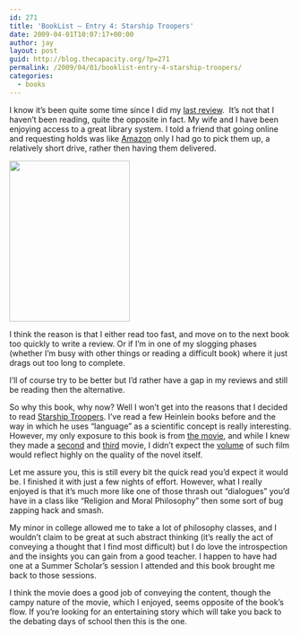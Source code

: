 ```yaml
---
id: 271
title: 'BookList – Entry 4: Starship Troopers'
date: 2009-04-01T10:07:17+00:00
author: jay
layout: post
guid: http://blog.thecapacity.org/?p=271
permalink: /2009/04/01/booklist-entry-4-starship-troopers/
categories:
  - books
---
```

I know it’s been quite some time since I did my [last review](http://blog.thecapacity.org/category/books/).  It’s not that I haven’t been reading, quite the opposite in fact. My wife and I have been enjoying access to a great library system. I told a friend that going online and requesting holds was like [Amazon](http://www.amazon.com/Starship-Troopers-Robert-Heinlein/dp/0441783589/ref=pd_bbs_sr_1?ie=UTF8&s=books&qid=1238605211&sr=8-1&tag=thecapacity-20) only I had go to pick them up, a relatively short drive, rather then having them delivered.

[<img class="size-full wp-image-364 alignleft" style="margin-right: 10px;" src="http://blog.thecapacity.org/wp-content/uploads/2009/04/p-1600-1200-7cb35c8e-69dc-4d83-b592-68321b81bf89.jpeg" alt="" width="215" height="287" />](http://blog.thecapacity.org/wp-content/uploads/2009/04/p-1600-1200-7cb35c8e-69dc-4d83-b592-68321b81bf89.jpeg)

I think the reason is that I either read too fast, and move on to the next book too quickly to write a review. Or if I’m in one of my slogging phases (whether I’m busy with other things or reading a difficult book) where it just drags out too long to complete.

I’ll of course try to be better but I’d rather have a gap in my reviews and still be reading then the alternative.

So why this book, why now? Well I won’t get into the reasons that I decided to read [Starship Troopers](http://www.amazon.com/Starship-Troopers-Robert-Heinlein/dp/0441783589/ref=pd_bbs_sr_1?ie=UTF8&s=books&qid=1238605211&sr=8-1&tag=thecapacity-20). I’ve read a few Heinlein books before and the way in which he uses “language” as a scientific concept is really interesting. However, my only exposure to this book is from [the movie](http://www.imdb.com/title/tt0120201/), and while I knew they made a [second](http://www.imdb.com/title/tt0367093/) and [third](http://www.imdb.com/title/tt0844760/) movie, I didn’t expect the [volume](http://www.imdb.com/title/tt0190198/) of such film would reflect highly on the quality of the novel itself.

Let me assure you, this is still every bit the quick read you’d expect it would be. I finished it with just a few nights of effort. However, what I really enjoyed is that it’s much more like one of those thrash out “dialogues” you’d have in a class like “Religion and Moral Philosophy” then some sort of bug zapping hack and smash.

My minor in college allowed me to take a lot of philosophy classes, and I wouldn’t claim to be great at such abstract thinking (it’s really the act of conveying a thought that I find most difficult) but I do love the introspection and the insights you can gain from a good teacher. I happen to have had one at a Summer Scholar’s session I attended and this book brought me back to those sessions.

I think the movie does a good job of conveying the content, though the campy nature of the movie, which I enjoyed, seems opposite of the book’s flow. If you’re looking for an entertaining story which will take you back to the debating days of school then this is the one.
